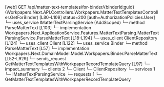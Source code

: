 [web] GET /api/matter-text-templates/for-binder/{binderId:guid}  (Workpapers.Next.API.Controllers.Workpapers.MatterTextTemplatesController.GetForBinder)  [L80–L109] status=200 [auth=AuthorizationPolicies.User]
  └─ uses_service IMatterTextParsingService (AddScoped)
    └─ method ParseMatterText [L103]
      └─ implementation Workpapers.Next.ApplicationService.Features.MatterTextParsing.MatterTextParsingService.ParseMatterText [L18-L194]
        └─ uses_client ClientRepository [L124]
        └─ uses_client Client [L122]
        └─ uses_service Binder
          └─ method ParseMatterText [L57]
            └─ implementation Workpapers.Next.DomainModel.Model.Workpapers.Binder.ParseMatterText [L52-L929]
  └─ sends_request GetMatterTextTemplatesWithWorkpaperRecordTemplateQuery [L97]
  └─ impact_summary
    └─ clients 2
      └─ Client
      └─ ClientRepository
    └─ services 1
      └─ IMatterTextParsingService
    └─ requests 1
      └─ GetMatterTextTemplatesWithWorkpaperRecordTemplateQuery

